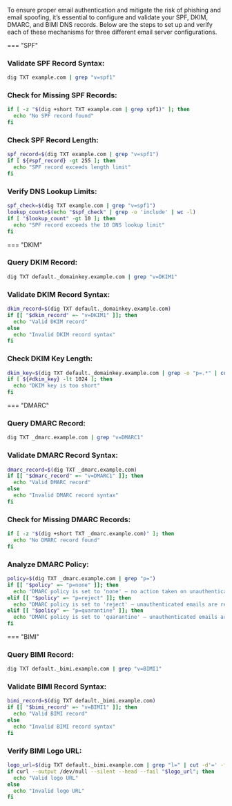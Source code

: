 To ensure proper email authentication and mitigate the risk of phishing and email spoofing, it’s essential to configure and validate your SPF, DKIM, DMARC, and BIMI DNS records. Below are the steps to set up and verify each of these mechanisms for three different email server configurations.

=== "SPF"
  ### Validate SPF Record Syntax:
  ```bash
  dig TXT example.com | grep "v=spf1"
  ```
  ### Check for Missing SPF Records:
  ```bash
  if [ -z "$(dig +short TXT example.com | grep spf1)" ]; then
    echo "No SPF record found"
  fi
  ```

  ### Check SPF Record Length:
  ```bash
  spf_record=$(dig TXT example.com | grep "v=spf1")
  if [ ${#spf_record} -gt 255 ]; then
    echo "SPF record exceeds length limit"
  fi
  ```

  ### Verify DNS Lookup Limits:
  ```bash
  spf_check=$(dig TXT example.com | grep "v=spf1")
  lookup_count=$(echo "$spf_check" | grep -o 'include' | wc -l)
  if [ "$lookup_count" -gt 10 ]; then
    echo "SPF record exceeds the 10 DNS lookup limit"
  fi
  ```

=== "DKIM"
  ### Query DKIM Record:
  ```bash
  dig TXT default._domainkey.example.com | grep "v=DKIM1"
  ```

  ### Validate DKIM Record Syntax:
  ```bash
  dkim_record=$(dig TXT default._domainkey.example.com)
  if [[ "$dkim_record" =~ "v=DKIM1" ]]; then
    echo "Valid DKIM record"
  else
    echo "Invalid DKIM record syntax"
  fi
  ```

  ### Check DKIM Key Length:
  ```bash
  dkim_key=$(dig TXT default._domainkey.example.com | grep -o "p=.*" | cut -d' ' -f2)
  if [ ${#dkim_key} -lt 1024 ]; then
    echo "DKIM key is too short"
  fi
  ```

=== "DMARC"
  ### Query DMARC Record:
  ```bash
  dig TXT _dmarc.example.com | grep "v=DMARC1"
  ```

  ### Validate DMARC Record Syntax:
  ```bash
  dmarc_record=$(dig TXT _dmarc.example.com)
  if [[ "$dmarc_record" =~ "v=DMARC1" ]]; then
    echo "Valid DMARC record"
  else
    echo "Invalid DMARC record syntax"
  fi
  ```

  ### Check for Missing DMARC Records:
  ```bash
  if [ -z "$(dig +short TXT _dmarc.example.com)" ]; then
    echo "No DMARC record found"
  fi
  ```

  ### Analyze DMARC Policy:
  ```bash
  policy=$(dig TXT _dmarc.example.com | grep "p=")
  if [[ "$policy" =~ "p=none" ]]; then
    echo "DMARC policy is set to 'none' – no action taken on unauthenticated emails"
  elif [[ "$policy" =~ "p=reject" ]]; then
    echo "DMARC policy is set to 'reject' – unauthenticated emails are rejected"
  elif [[ "$policy" =~ "p=quarantine" ]]; then
    echo "DMARC policy is set to 'quarantine' – unauthenticated emails are flagged"
  fi
  ```

=== "BIMI"
  ### Query BIMI Record:
  ```bash
  dig TXT default._bimi.example.com | grep "v=BIMI1"
  ```

  ### Validate BIMI Record Syntax:
  ```bash
  bimi_record=$(dig TXT default._bimi.example.com)
  if [[ "$bimi_record" =~ "v=BIMI1" ]]; then
    echo "Valid BIMI record"
  else
    echo "Invalid BIMI record syntax"
  fi
  ```

  ### Verify BIMI Logo URL:
  ```bash
  logo_url=$(dig TXT default._bimi.example.com | grep "l=" | cut -d'=' -f2)
  if curl --output /dev/null --silent --head --fail "$logo_url"; then
    echo "Valid logo URL"
  else
    echo "Invalid logo URL"
  fi
  ```
